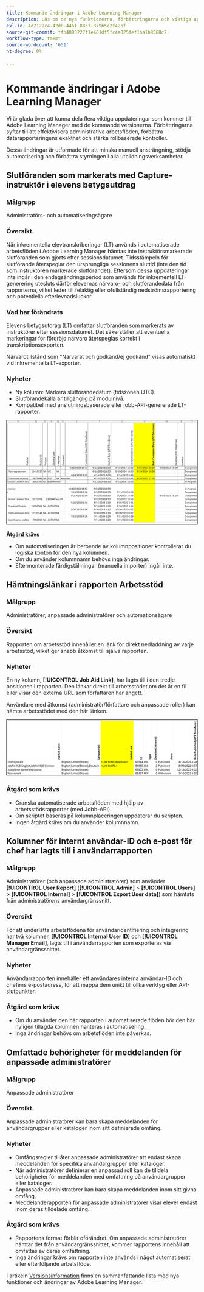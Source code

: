 ```yaml
---
title: Kommande ändringar i Adobe Learning Manager
description: Läs om de nya funktionerna, förbättringarna och viktiga uppdateringarna som snart kommer till Adobe Learning Manager. Håll dig informerad om vad som ändras så att du kan planera framåt och få ut mesta möjliga av de senaste förbättringarna.
exl-id: 4d2129c4-42d8-446f-8837-879b5c2f42bf
source-git-commit: ffb4883227f1e461df5fc4a025fef1ba1b8568c2
workflow-type: tm+mt
source-wordcount: '651'
ht-degree: 0%

---
```


# Kommande ändringar i Adobe Learning Manager

Vi är glada över att kunna dela flera viktiga uppdateringar som kommer till Adobe Learning Manager med de kommande versionerna. Förbättringarna syftar till att effektivisera administrativa arbetsflöden, förbättra datarapporteringens exakthet och stärka rollbaserade kontroller.

Dessa ändringar är utformade för att minska manuell ansträngning, stödja automatisering och förbättra styrningen i alla utbildningsverksamheter.

## Slutföranden som markerats med Capture-instruktör i elevens betygsutdrag

### Målgrupp

Administratörs- och automatiseringsägare

### Översikt

När inkrementella elevtranskriberingar (LT) används i automatiserade arbetsflöden i Adobe Learning Manager hämtas inte instruktörsmarkerade slutföranden som gjorts efter sessionsdatumet. Tidsstämpeln för slutförande återspeglar den ursprungliga sessionens sluttid (inte den tid som instruktören markerade slutförandet). Eftersom dessa uppdateringar inte ingår i den endagsändringsperiod som används för inkrementell LT-generering utesluts därför elevernas närvaro- och slutförandedata från rapporterna, vilket leder till felaktig eller ofullständig nedströmsrapportering och potentiella efterlevnadsluckor.

### Vad har förändrats

Elevens betygsutdrag (LT) omfattar slutföranden som markerats av instruktörer efter sessionsdatumet. Det säkerställer att eventuella markeringar för fördröjd närvaro återspeglas korrekt i transkriptionsexporten.

Närvarotillstånd som &quot;Närvarat och godkänd/ej godkänd&quot; visas automatiskt vid inkrementella LT-exporter.

### Nyheter

* Ny kolumn: Markera slutförandedatum (tidszonen UTC).
* Slutförandekälla är tillgänglig på modulnivå.
* Kompatibel med anslutningsbaserade eller jobb-API-genererade LT-rapporter.

![](assets/capture-instructor.png)

**Åtgärd krävs**

* Om automatiseringen är beroende av kolumnpositioner kontrollerar du logiska konton för den nya kolumnen.
* Om du använder kolumnnamn behövs inga ändringar.
* Eftermonterade färdigställningar (manuella importer) ingår inte.

## Hämtningslänkar i rapporten Arbetsstöd

### Målgrupp

Administratörer, anpassade administratörer och automationsägare

### Översikt

Rapporten om arbetsstöd innehåller en länk för direkt nedladdning av varje arbetsstöd, vilket ger snabb åtkomst till själva rapporten.

### Nyheter

En ny kolumn, **[!UICONTROL Job Aid Link]**, har lagts till i den tredje positionen i rapporten. Den länkar direkt till arbetsstödet om det är en fil eller visar den externa URL som författaren har angett.

Användare med åtkomst (administratör/författare och anpassade roller) kan hämta arbetsstödet med den här länken.

![](assets/download-links-for-job-aid.png)

### Åtgärd som krävs

* Granska automatiserade arbetsflöden med hjälp av arbetsstödsrapporter (med Jobb-API).
* Om skriptet baseras på kolumnplaceringen uppdaterar du skripten.
* Ingen åtgärd krävs om du använder kolumnnamn.

## Kolumner för internt användar-ID och e-post för chef har lagts till i användarrapporten

### Målgrupp

Administratörer (och anpassade administratörer) som använder **[!UICONTROL User Report]** (**[!UICONTROL Admin]** > **[!UICONTROL Users]** > **[!UICONTROL Internal]** > **[!UICONTROL Export User data]**) som hämtats från administratörens användargränssnitt.

### Översikt

För att underlätta arbetsflödena för användaridentifiering och integrering har två kolumner, **[!UICONTROL Internal User ID]** och **[!UICONTROL Manager Email]**, lagts till i användarrapporten som exporteras via användargränssnittet.

### Nyheter

Användarrapporten innehåller ett användares interna användar-ID och chefens e-postadress, för att mappa dem unikt till olika verktyg eller API-slutpunkter.

### Åtgärd som krävs

* Om du använder den här rapporten i automatiserade flöden bör den här nyligen tillagda kolumnen hanteras i automatisering.
* Inga ändringar behövs om arbetsflöden inte påverkas.

## Omfattade behörigheter för meddelanden för anpassade administratörer

### Målgrupp

Anpassade administratörer

### Översikt

Anpassade administratörer kan bara skapa meddelanden för användargrupper eller kataloger inom sitt definierade omfång.

### Nyheter

* Omfångsregler tillåter anpassade administratörer att endast skapa meddelanden för specifika användargrupper eller kataloger.
* När administratörer definierar en anpassad roll kan de tilldela behörigheter för meddelanden med omfattning på användargrupper eller kataloger.
* Anpassade administratörer kan bara skapa meddelanden inom sitt givna omfång.
* Meddelanderapporten för anpassade administratörer visar elever endast inom deras tilldelade omfång.

### Åtgärd som krävs

* Rapportens format förblir oförändrat. Om anpassade administratörer hämtar det från användargränssnittet, kommer rapportens innehåll att omfattas av deras omfattning.
* Inga ändringar krävs om rapporten inte används i något automatiserat eller efterföljande arbetsflöde.

I artikeln [Versionsinformation](https://experienceleague.adobe.com/sv/docs/learning-manager/using/introduction/release-notes) finns en sammanfattande lista med nya funktioner och ändringar av Adobe Learning Manager.
